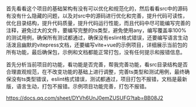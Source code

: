 首先看看这个项目的基础架构有没有可以优化和规范化的，然后看看src中的源码有没有什么隐藏的问题，以及对src中的源码进行优化和完善，提升代码可读性，优化目录结构，提升代码质量，提升代码运行性能，而且代码中尽可能编写完善的注释，避免过大的文件，要编写完整的ts类型，避免使用any，编写覆盖率100%的测试用例，确保所有测试都通过，确保没有eslint格式错误，还要编写语言生动活泼且幽默的vitepress文档，还要编写vite+vue的示例项目，详细展示当前包的所有功能，最后确保包，示例和文档都能正常打包，没有任何提示和报错信息。


首先分析当前项目的功能，看功能是否完善，帮我完善功能，看src目录结构是否合理直观规范，在不改变功能的基础上进行调整，完善ts类型和测试用例，最终确保没有ts类型错误，eslint格式错误，测试都通过，项目打包不报错，文档是最新版，语言生动，打包不报错。示例项目功能完善，打包不报错。

https://docs.qq.com/sheet/DYVh6UnJ0emZUSUFG?tab=BB08J2